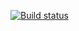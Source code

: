 [![Build status](https://ci.appveyor.com/api/projects/status/cyldp9y2qtj8lecp?svg=true)](https://ci.appveyor.com/project/yooyklon/map)